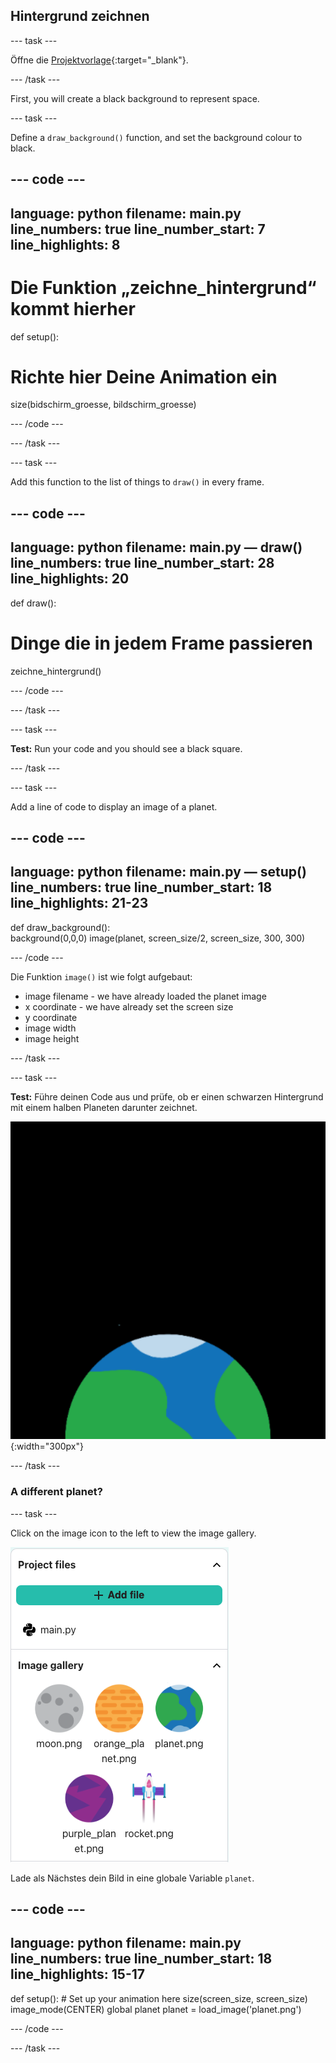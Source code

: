 ## Hintergrund zeichnen

--- task ---

Öffne die [Projektvorlage](https://editor.raspberrypi.org/de-DE/projects/rocket-launch-starter){:target="_blank"}.

--- /task ---

First, you will create a black background to represent space.

--- task ---

Define a `draw_background()` function, and set the background colour to black.

--- code ---
---
language: python filename: main.py line_numbers: true line_number_start: 7
line_highlights: 8
---

# Die Funktion „zeichne_hintergrund“ kommt hierher
def setup():   
# Richte hier Deine Animation ein   
size(bidschirm_groesse, bildschirm_groesse)

--- /code ---

--- /task ---

--- task ---

Add this function to the list of things to `draw()` in every frame.

--- code ---
---
language: python filename: main.py — draw() line_numbers: true line_number_start: 28
line_highlights: 20
---

def draw():   
# Dinge die in jedem Frame passieren    
zeichne_hintergrund()

--- /code ---

--- /task ---

--- task ---

**Test:** Run your code and you should see a black square.

--- /task ---



--- task ---

Add a line of code to display an image of a planet.

--- code ---
---
language: python filename: main.py — setup() line_numbers: true line_number_start: 18
line_highlights: 21-23
---
def draw_background():  
background(0,0,0) image(planet, screen_size/2, screen_size, 300, 300)

--- /code ---


Die Funktion `image()` ist wie folgt aufgebaut:

- image filename - we have already loaded the planet image
- x coordinate - we have already set the screen size
- y coordinate
- image width
- image height

--- /task ---

--- task ---

**Test:** Führe deinen Code aus und prüfe, ob er einen schwarzen Hintergrund mit einem halben Planeten darunter zeichnet.

![A planet against a black background.](images/step_2.png){:width="300px"}

--- /task ---

### A different planet?

--- task ---

Click on the image icon to the left to view the image gallery.

![Choose a different planet](images/image_gallery.png)

Lade als Nächstes dein Bild in eine globale Variable `planet`.

--- code ---
---
language: python filename: main.py line_numbers: true line_number_start: 18
line_highlights: 15-17
---
def setup(): # Set up your animation here size(screen_size, screen_size) image_mode(CENTER) global planet planet = load_image('planet.png')

--- /code ---

--- /task ---

